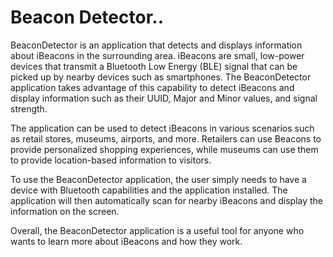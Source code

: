 # Beacon Detector..


BeaconDetector is an application that detects and displays information about iBeacons in the surrounding area. iBeacons are small, low-power devices that transmit a Bluetooth Low Energy (BLE) signal that can be picked up by nearby devices such as smartphones. The BeaconDetector application takes advantage of this capability to detect iBeacons and display information such as their UUID, Major and Minor values, and signal strength.

The application can be used to detect iBeacons in various scenarios such as retail stores, museums, airports, and more. Retailers can use Beacons to provide personalized shopping experiences, while museums can use them to provide location-based information to visitors.

To use the BeaconDetector application, the user simply needs to have a device with Bluetooth capabilities and the application installed. The application will then automatically scan for nearby iBeacons and display the information on the screen.

Overall, the BeaconDetector application is a useful tool for anyone who wants to learn more about iBeacons and how they work.
